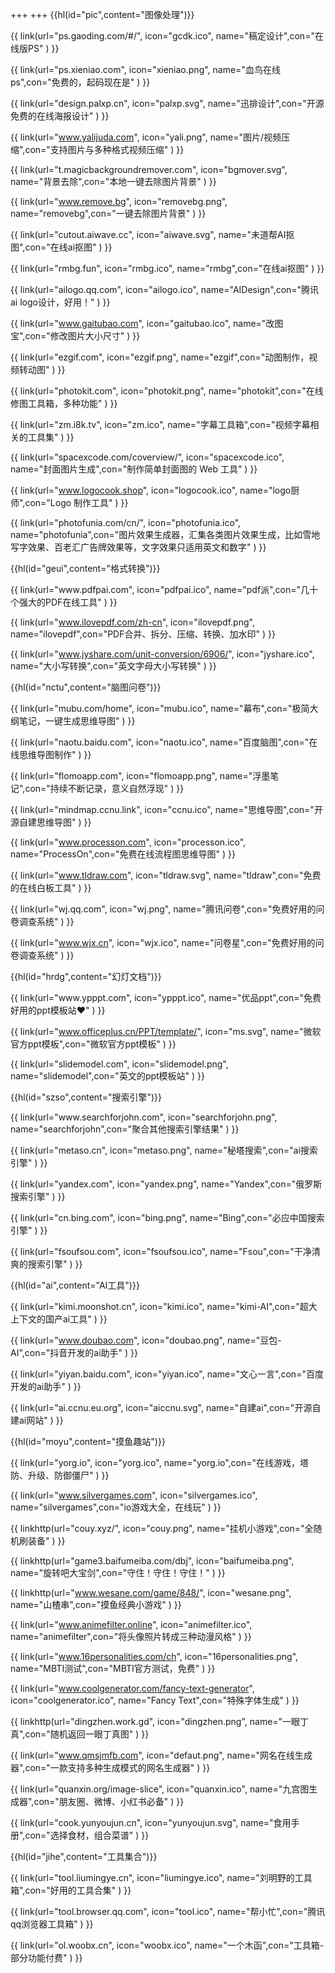 +++
+++
{{hl(id="pic",content="图像处理")}}
<div class="container">
{{ link(url="ps.gaoding.com/#/", icon="gcdk.ico", name="稿定设计",con="在线版PS" ) }}

{{ link(url="ps.xieniao.com", icon="xieniao.png", name="血鸟在线ps",con="免费的，起码现在是" ) }}

{{ link(url="design.palxp.cn", icon="palxp.svg", name="迅排设计",con="开源免费的在线海报设计" ) }}

{{ link(url="www.yalijuda.com", icon="yali.png", name="图片/视频压缩",con="支持图片与多种格式视频压缩" ) }}

{{ link(url="t.magicbackgroundremover.com", icon="bgmover.svg", name="背景去除",con="本地一键去除图片背景" ) }}

{{ link(url="www.remove.bg", icon="removebg.png", name="removebg",con="一键去除图片背景" ) }}

{{ link(url="cutout.aiwave.cc", icon="aiwave.svg", name="未道帮AI抠图",con="在线ai抠图" ) }}

{{ link(url="rmbg.fun", icon="rmbg.ico", name="rmbg",con="在线ai抠图" ) }}

{{ link(url="ailogo.qq.com", icon="ailogo.ico", name="AIDesign",con="腾讯ai logo设计，好用！" ) }}

{{ link(url="www.gaitubao.com", icon="gaitubao.ico", name="改图宝",con="修改图片大小尺寸" ) }}

{{ link(url="ezgif.com", icon="ezgif.png", name="ezgif",con="动图制作，视频转动图" ) }}

{{ link(url="photokit.com", icon="photokit.png", name="photokit",con="在线修图工具箱，多种功能" ) }}

{{ link(url="zm.i8k.tv", icon="zm.ico", name="字幕工具箱",con="视频字幕相关的工具集" ) }}

{{ link(url="spacexcode.com/coverview/", icon="spacexcode.ico", name="封面图片生成",con="制作简单封面图的 Web 工具" ) }}

{{ link(url="www.logocook.shop", icon="logocook.ico", name="logo厨师",con="Logo 制作工具" ) }}

{{ link(url="photofunia.com/cn/", icon="photofunia.ico", name="photofunia",con="图片效果生成器，汇集各类图片效果生成，比如雪地写字效果、百老汇广告牌效果等，文字效果只适用英文和数字" ) }}
</div>

{{hl(id="geui",content="格式转换")}}

<div class="container">
{{ link(url="www.pdfpai.com", icon="pdfpai.ico", name="pdf派",con="几十个强大的PDF在线工具" ) }}

{{ link(url="www.ilovepdf.com/zh-cn", icon="ilovepdf.png", name="ilovepdf",con="PDF合并、拆分、压缩、转换、加水印" ) }}

{{ link(url="www.jyshare.com/unit-conversion/6906/", icon="jyshare.ico", name="大小写转换",con="英文字母大小写转换" ) }}

</div>

{{hl(id="nctu",content="脑图问卷")}}

<div class="container">

{{ link(url="mubu.com/home", icon="mubu.ico", name="幕布",con="极简大纲笔记，一键生成思维导图" ) }}

{{ link(url="naotu.baidu.com", icon="naotu.ico", name="百度脑图",con="在线思维导图制作" ) }}

{{ link(url="flomoapp.com", icon="flomoapp.png", name="浮墨笔记",con="持续不断记录，意义自然浮现" ) }}

{{ link(url="mindmap.ccnu.link", icon="ccnu.ico", name="思维导图",con="开源自建思维导图" ) }}

{{ link(url="www.processon.com", icon="processon.ico", name="ProcessOn",con="免费在线流程图思维导图" ) }}

{{ link(url="www.tldraw.com", icon="tldraw.svg", name="tldraw",con="免费的在线白板工具" ) }}

{{ link(url="wj.qq.com", icon="wj.png", name="腾讯问卷",con="免费好用的问卷调查系统" ) }}

{{ link(url="www.wjx.cn", icon="wjx.ico", name="问卷星",con="免费好用的问卷调查系统" ) }}
</div>

{{hl(id="hrdg",content="幻灯文档")}}

<div class="container">
{{ link(url="www.ypppt.com", icon="ypppt.ico", name="优品ppt",con="免费好用的ppt模板站❤" ) }}

{{ link(url="www.officeplus.cn/PPT/template/", icon="ms.svg", name="微软官方ppt模板",con="微软官方ppt模板" ) }}

{{ link(url="slidemodel.com", icon="slidemodel.png", name="slidemodel",con="英文的ppt模板站" ) }}
</div>

{{hl(id="szso",content="搜索引擎")}}

<div class="container">
{{ link(url="www.searchforjohn.com", icon="searchforjohn.png", name="searchforjohn",con="聚合其他搜索引擎结果" ) }}

{{ link(url="metaso.cn", icon="metaso.png", name="秘塔搜索",con="ai搜索引擎" ) }}

{{ link(url="yandex.com", icon="yandex.png", name="Yandex",con="俄罗斯搜索引擎" ) }}

{{ link(url="cn.bing.com", icon="bing.png", name="Bing",con="必应中国搜索引擎" ) }}

{{ link(url="fsoufsou.com", icon="fsoufsou.ico", name="Fsou",con="干净清爽的搜索引擎" ) }}
</div>

{{hl(id="ai",content="AI工具")}}

<div class="container">
{{ link(url="kimi.moonshot.cn", icon="kimi.ico", name="kimi-AI",con="超大上下文的国产ai工具" ) }}

{{ link(url="www.doubao.com", icon="doubao.png", name="豆包-AI",con="抖音开发的ai助手" ) }}

{{ link(url="yiyan.baidu.com", icon="yiyan.ico", name="文心一言",con="百度开发的ai助手" ) }}

{{ link(url="ai.ccnu.eu.org", icon="aiccnu.svg", name="自建ai",con="开源自建ai网站" ) }}
</div>

{{hl(id="moyu",content="摸鱼趣站")}}

<div class="container">

{{ link(url="yorg.io", icon="yorg.ico", name="yorg.io",con="在线游戏，塔防、升级、防御僵尸" ) }}

{{ link(url="www.silvergames.com", icon="silvergames.ico", name="silvergames",con="io游戏大全，在线玩" ) }}

{{ linkhttp(url="couy.xyz/", icon="couy.png", name="挂机小游戏",con="全随机刷装备" ) }}

{{ linkhttp(url="game3.baifumeiba.com/dbj", icon="baifumeiba.png", name="旋转吧大宝剑",con="守住！守住！守住！" ) }}

{{ linkhttp(url="www.wesane.com/game/848/", icon="wesane.png", name="山楂串",con="摸鱼经典小游戏" ) }}

{{ link(url="www.animefilter.online", icon="animefilter.ico", name="animefilter",con="将头像照片转成三种动漫风格" ) }}

{{ link(url="www.16personalities.com/ch", icon="16personalities.png", name="MBTI测试",con="MBTI官方测试，免费" ) }}

{{ link(url="www.coolgenerator.com/fancy-text-generator", icon="coolgenerator.ico", name="Fancy Text",con="特殊字体生成" ) }}

{{ linkhttp(url="dingzhen.work.gd", icon="dingzhen.png", name="一眼丁真",con="随机返回一眼丁真图" ) }}

{{ link(url="www.qmsjmfb.com", icon="defaut.png", name="网名在线生成器",con="一款支持多种生成模式的网名生成器" ) }}

{{ link(url="quanxin.org/image-slice", icon="quanxin.ico", name="九宫图生成器",con="朋友圈、微博、小红书必备" ) }}

{{ link(url="cook.yunyoujun.cn", icon="yunyoujun.svg", name="食用手册",con="选择食材，组合菜谱" ) }}
</div>

{{hl(id="jihe",content="工具集合")}}

<div class="container">
{{ link(url="tool.liumingye.cn", icon="liumingye.ico", name="刘明野的工具箱",con="好用的工具合集" ) }}

{{ link(url="tool.browser.qq.com", icon="tool.ico", name="帮小忙",con="腾讯qq浏览器工具箱" ) }}

{{ link(url="ol.woobx.cn", icon="woobx.ico", name="一个木函",con="工具箱-部分功能付费" ) }}

</div>